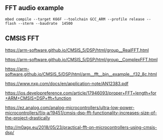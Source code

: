 ## FFT audio example
```
mbed compile --target K66F --toolchain GCC_ARM --profile release --flash --sterm --baudrate  14500
```

## CMSIS FFT

<https://arm-software.github.io/CMSIS_5/DSP/html/group__RealFFT.html>

<https://arm-software.github.io/CMSIS_5/DSP/html/group__ComplexFFT.html>

<https://arm-software.github.io/CMSIS_5/DSP/html/arm__fft__bin__example__f32_8c.html>

<https://www.nxp.com/docs/en/application-note/AN12383.pdf>

<https://ios.developreference.com/article/17946093/proper+FFT+length+for+ARM+CMSIS+DSP+fft+function>

<https://ez.analog.com/analog-microcontrollers/ultra-low-power-microcontrollers/f/q-a/19451/cmsis-dsp-fft-functionality-increases-size-of-the-project-drastically>

<http://m0agx.eu/2018/05/23/practical-fft-on-microcontrollers-using-cmsis-dsp/>

